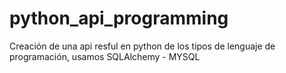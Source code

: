 # python_api_programming
Creación de una api resful en python de los tipos de lenguaje de programación, usamos SQLAlchemy - MYSQL
